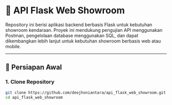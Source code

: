# 🚗 API Flask Web Showroom

Repository ini berisi aplikasi backend berbasis Flask untuk kebutuhan showroom kendaraan. Proyek ini mendukung pengujian API menggunakan Postman, pengelolaan database menggunakan SQL, dan dapat dikembangkan lebih lanjut untuk kebutuhan showroom berbasis web atau mobile.

---

## 🧰 Persiapan Awal

### 1. Clone Repository

```bash
git clone https://github.com/deojhoniantara/api_flask_web_showroom.git
cd api_flask_web_showroom
